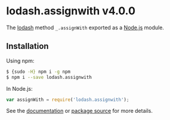 # lodash.assignwith v4.0.0

The [lodash](https://lodash.com/) method `_.assignWith` exported as a [Node.js](https://nodejs.org/) module.

## Installation

Using npm:
```bash
$ {sudo -H} npm i -g npm
$ npm i --save lodash.assignwith
```

In Node.js:
```js
var assignWith = require('lodash.assignwith');
```

See the [documentation](https://lodash.com/docs#assignWith) or [package source](https://github.com/lodash/lodash/blob/4.0.0-npm-packages/lodash.assignwith) for more details.
